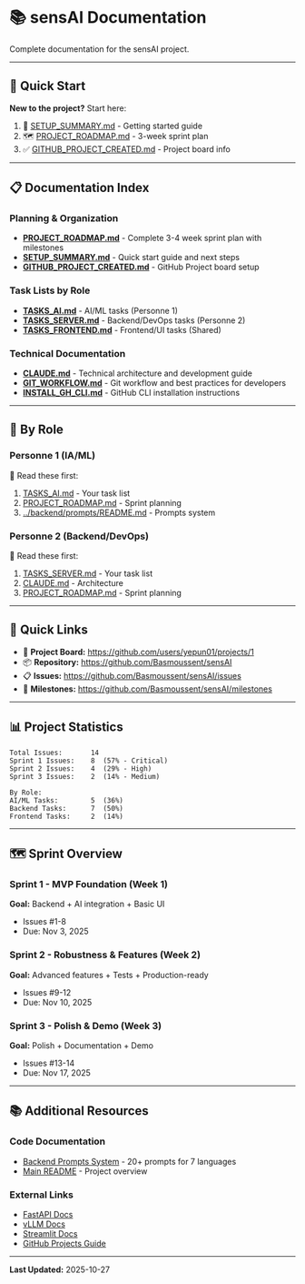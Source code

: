 # 📚 sensAI Documentation

Complete documentation for the sensAI project.

---

## 🚀 Quick Start

**New to the project?** Start here:
1. 📖 [SETUP_SUMMARY.md](SETUP_SUMMARY.md) - Getting started guide
2. 🗺️ [PROJECT_ROADMAP.md](PROJECT_ROADMAP.md) - 3-week sprint plan
3. ✅ [GITHUB_PROJECT_CREATED.md](GITHUB_PROJECT_CREATED.md) - Project board info

---

## 📋 Documentation Index

### Planning & Organization
- **[PROJECT_ROADMAP.md](PROJECT_ROADMAP.md)** - Complete 3-4 week sprint plan with milestones
- **[SETUP_SUMMARY.md](SETUP_SUMMARY.md)** - Quick start guide and next steps
- **[GITHUB_PROJECT_CREATED.md](GITHUB_PROJECT_CREATED.md)** - GitHub Project board setup

### Task Lists by Role
- **[TASKS_AI.md](TASKS_AI.md)** - AI/ML tasks (Personne 1)
- **[TASKS_SERVER.md](TASKS_SERVER.md)** - Backend/DevOps tasks (Personne 2)
- **[TASKS_FRONTEND.md](TASKS_FRONTEND.md)** - Frontend/UI tasks (Shared)

### Technical Documentation
- **[CLAUDE.md](CLAUDE.md)** - Technical architecture and development guide
- **[GIT_WORKFLOW.md](GIT_WORKFLOW.md)** - Git workflow and best practices for developers
- **[INSTALL_GH_CLI.md](INSTALL_GH_CLI.md)** - GitHub CLI installation instructions

---

## 👥 By Role

### Personne 1 (IA/ML)
📖 Read these first:
1. [TASKS_AI.md](TASKS_AI.md) - Your task list
2. [PROJECT_ROADMAP.md](PROJECT_ROADMAP.md) - Sprint planning
3. [../backend/prompts/README.md](../backend/prompts/README.md) - Prompts system

### Personne 2 (Backend/DevOps)
📖 Read these first:
1. [TASKS_SERVER.md](TASKS_SERVER.md) - Your task list
2. [CLAUDE.md](CLAUDE.md) - Architecture
3. [PROJECT_ROADMAP.md](PROJECT_ROADMAP.md) - Sprint planning

---

## 🎯 Quick Links

- 🎯 **Project Board:** https://github.com/users/yepun01/projects/1
- 📦 **Repository:** https://github.com/Basmoussent/sensAI
- 📋 **Issues:** https://github.com/Basmoussent/sensAI/issues
- 🏁 **Milestones:** https://github.com/Basmoussent/sensAI/milestones

---

## 📊 Project Statistics

```
Total Issues:       14
Sprint 1 Issues:    8  (57% - Critical)
Sprint 2 Issues:    4  (29% - High)
Sprint 3 Issues:    2  (14% - Medium)

By Role:
AI/ML Tasks:        5  (36%)
Backend Tasks:      7  (50%)
Frontend Tasks:     2  (14%)
```

---

## 🗺️ Sprint Overview

### Sprint 1 - MVP Foundation (Week 1)
**Goal:** Backend + AI integration + Basic UI
- Issues #1-8
- Due: Nov 3, 2025

### Sprint 2 - Robustness & Features (Week 2)
**Goal:** Advanced features + Tests + Production-ready
- Issues #9-12
- Due: Nov 10, 2025

### Sprint 3 - Polish & Demo (Week 3)
**Goal:** Polish + Documentation + Demo
- Issues #13-14
- Due: Nov 17, 2025

---

## 📚 Additional Resources

### Code Documentation
- [Backend Prompts System](../backend/prompts/README.md) - 20+ prompts for 7 languages
- [Main README](../README.md) - Project overview

### External Links
- [FastAPI Docs](https://fastapi.tiangolo.com/)
- [vLLM Docs](https://docs.vllm.ai/)
- [Streamlit Docs](https://docs.streamlit.io/)
- [GitHub Projects Guide](https://docs.github.com/en/issues/planning-and-tracking-with-projects)

---

**Last Updated:** 2025-10-27
